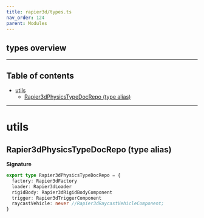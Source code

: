 ```yaml
---
title: rapier3d/types.ts
nav_order: 124
parent: Modules
---
```


## types overview

---

<h2 class="text-delta">Table of contents</h2>

- [utils](#utils)
  - [Rapier3dPhysicsTypeDocRepo (type alias)](#rapier3dphysicstypedocrepo-type-alias)

---

# utils

## Rapier3dPhysicsTypeDocRepo (type alias)

**Signature**

```ts
export type Rapier3dPhysicsTypeDocRepo = {
  factory: Rapier3dFactory
  loader: Rapier3dLoader
  rigidBody: Rapier3dRigidBodyComponent
  trigger: Rapier3dTriggerComponent
  raycastVehicle: never //Rapier3dRaycastVehicleComponent;
}
```
